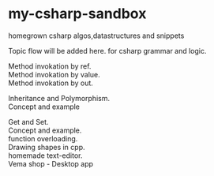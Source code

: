 # my-csharp-sandbox
homegrown csharp algos,datastructures and snippets


Topic flow will be added here.
for csharp grammar and logic.

Method invokation by ref.  
Method invokation by value.  
Method invokation by out.  


Inheritance and Polymorphism.  
Concept and example



Get and Set.  
Concept and example.  
function overloading.  
Drawing shapes in cpp.   
homemade text-editor.   
Vema shop - Desktop  app





